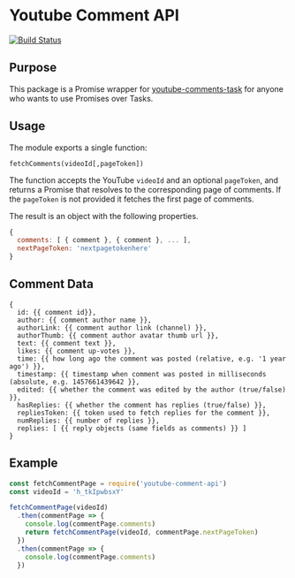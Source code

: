 # Youtube Comment API

[![Build Status](https://travis-ci.org/philbot9/youtube-comment-api.svg?branch=master)](https://travis-ci.org/philbot9/youtube-comment-api)

## Purpose

This package is a Promise wrapper for [youtube-comments-task](https://github.com/philbot9/youtube-comments-task) for anyone who wants to use Promises over Tasks.

## Usage

The module exports a single function:

`fetchComments(videoId[,pageToken])`

The function accepts the YouTube `videoId` and an optional `pageToken`, and returns a Promise that resolves to the corresponding page of comments. If the `pageToken` is not provided it fetches the first page of comments.

The result is an object with the following properties.

``` javascript
{
  comments: [ { comment }, { comment }, ... ],
  nextPageToken: 'nextpagetokenhere'
}
```

## Comment Data

```
{
  id: {{ comment id}},
  author: {{ comment author name }},
  authorLink: {{ comment author link (channel) }},
  authorThumb: {{ comment author avatar thumb url }},
  text: {{ comment text }},
  likes: {{ comment up-votes }},
  time: {{ how long ago the comment was posted (relative, e.g. '1 year ago') }},
  timestamp: {{ timestamp when comment was posted in milliseconds (absolute, e.g. 1457661439642 }},
  edited: {{ whether the comment was edited by the author (true/false) }},
  hasReplies: {{ whether the comment has replies (true/false) }},
  repliesToken: {{ token used to fetch replies for the comment }},
  numReplies: {{ number of replies }},
  replies: [ {{ reply objects (same fields as comments) }} ]
}
```

## Example

``` javascript
const fetchCommentPage = require('youtube-comment-api')
const videoId = 'h_tkIpwbsxY'

fetchCommentPage(videoId)
  .then(commentPage => {
    console.log(commentPage.comments)
    return fetchCommentPage(videoId, commentPage.nextPageToken)
  })
  .then(commentPage => {
    console.log(commentPage.comments)
  })
```

